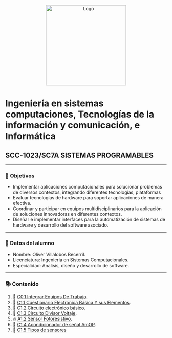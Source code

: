 <p align="center">
    <img alt="Logo" src="https://www.tijuana.tecnm.mx/wp-content/themes/tecnm/images/logo_TECT.png" width=250 height=250>
</p>

# Ingeniería en sistemas computaciones, Tecnologías de la información y comunicación, e Informática

## SCC-1023/SC7A SISTEMAS PROGRAMABLES

---

### :pencil: Objetivos

+ Implementar aplicaciones computacionales para solucionar problemas de diversos contextos, integrando diferentes tecnologías, plataformas
+ Evaluar tecnologías de hardware para soportar aplicaciones de manera efectiva.
+ Coordinar y participar en equipos multidisciplinarios para la aplicación de soluciones innovadoras en diferentes contextos. 
+ Diseñar e implementar interfaces para la automatización de sistemas de hardware y desarrollo del software asociado. 


---

### :necktie: Datos del alumno

* Nombre: Oliver Villalobos Becerril.
* Licenciatura: Ingenieria en Sistemas Computacionales.
* Especialidad: Analisis, diseño y desarrollo de software.

---

### :books: Contenido

1. :book: [C0.1 Integrar Equipos De Trabajo](C0.1_IntegrarEquiposDeTrabajo_VillalobosBecerrilOliver.md).
2. :book: [C1.1 Cuestionario Electrónica Básica Y sus Elementos](C1.1%20CuestionarioElectrónicaBásicaYsusElementos_VillalobosBecerrilOliver.md).
3. :book: [C1.2 Circuito electrónico básico](C1.2_Circuito_electrónico_básico_VillalobosOliver.md).
4. :book: [C1.3 Circuito Divisor Voltaje](C1.3_CircuitoDivisorVoltaje_VillalobosOliver.md).
5. :fire: [A1.2 Sensor Fotoresistivo](A1.2_OliverVillalobos_DytechWolf.md).
6. :book: [C1.4 Acondicionador de señal AmOP](C1.4_AcondicionadordesenalAmOP_VillalobosOliver.md).
7. :book: [C1.5 Tipos de sensores](C1.5_Tipos_de_sensores_VillalobosOliver.md)
